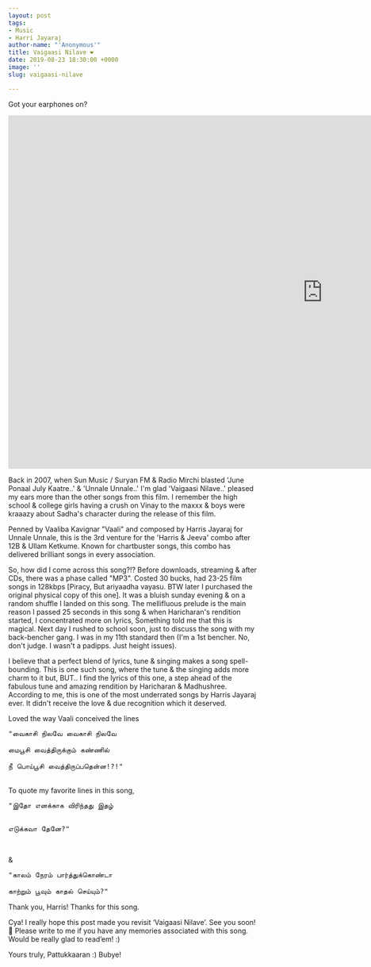 ```yaml
---
layout: post
tags:
- Music
- Harri Jayaraj
author-name: "'Anonymous'"
title: Vaigaasi Nilave ❤️
date: 2019-08-23 18:30:00 +0000
image: ''
slug: vaigaasi-nilave

---
```

Got your earphones on?

<iframe width="1268" height="713" src="https://www.youtube.com/embed/Qly5zbk70YQ" frameborder="0" allow="accelerometer; autoplay; encrypted-media; gyroscope; picture-in-picture" allowfullscreen></iframe>

  
Back in 2007, when Sun Music / Suryan FM & Radio Mirchi blasted 'June Ponaal July Kaatre..' & 'Unnale Unnale..' I'm glad 'Vaigaasi Nilave..' pleased my ears more than the other songs from this film. I remember the high school & college girls having a crush on Vinay to the maxxx & boys were kraaazy about Sadha's character during the release of this film.

Penned by Vaaliba Kavignar "Vaali" and composed by Harris Jayaraj for Unnale Unnale, this is the 3rd venture for the 'Harris & Jeeva' combo after 12B & Ullam Ketkume. Known for chartbuster songs, this combo has delivered brilliant songs in every association.

So, how did I come across this song?!? Before downloads, streaming & after CDs, there was a phase called "MP3". Costed 30 bucks, had 23-25 film songs in 128kbps \[Piracy, But ariyaadha vayasu. BTW later I purchased the original physical copy of this one\]. It was a bluish sunday evening & on a random shuffle I landed on this song. The mellifluous prelude is the main reason I passed 25 seconds in this song & when Haricharan's rendition started, I concentrated more on lyrics, Something told me that this is magical. Next day I rushed to school soon, just to discuss the song with my back-bencher gang. I was in my 11th standard then (I'm a 1st bencher. No, don't judge. I wasn't a padipps. Just height issues).

I believe that a perfect blend of lyrics, tune & singing makes a song spell-bounding. This is one such song, where the tune & the singing adds more charm to it but, BUT.. I find the lyrics of this one, a step ahead of the fabulous tune and amazing rendition by Haricharan & Madhushree. According to me, this is one of the most underrated songs by Harris Jayaraj ever. It didn't receive the love & due recognition which it deserved.

Loved the way Vaali conceived the lines
<pre>
"வைகாசி நிலவே வைகாசி நிலவே

மைபூசி வைத்திருக்கும் கண்ணில்

நீ பொய்பூசி வைத்திருப்பதென்ன!?!"
</pre>
<br>
To quote my favorite lines in this song,
<pre>
"இதோ எனக்காக விரிந்தது இதழ்

எடுக்கவா தேனே?"
</pre>
<br>
&
<pre>
"காலம் நேரம் பார்த்துக்கொண்டா

காற்றும் பூவும் காதல் செய்யும்?"
</pre>
Thank you, Harris! Thanks for this song.

Cya! I really hope this post made you revisit ‘Vaigaasi Nilave’. See you soon! 🙂 Please write to me if you have any memories associated with this song. Would be really glad to read’em! :)

Yours truly, Pattukkaaran :) Bubye!
